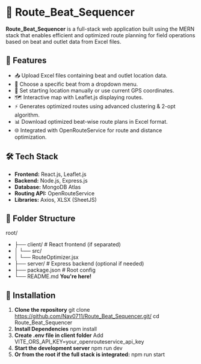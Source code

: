 # 🚗 Route_Beat_Sequencer

**Route_Beat_Sequencer** is a full-stack web application built using the MERN stack that enables efficient and optimized route planning for field operations based on beat and outlet data from Excel files.

## 🌟 Features

- 📥 Upload Excel files containing beat and outlet location data.
- 📌 Choose a specific beat from a dropdown menu.
- 📍 Set starting location manually or use current GPS coordinates.
- 🗺️ Interactive map with Leaflet.js displaying routes.
- ⚡ Generates optimized routes using advanced clustering & 2-opt algorithm.
- 📊 Download optimized beat-wise route plans in Excel format.
- 🌐 Integrated with OpenRouteService for route and distance optimization.

## 🛠️ Tech Stack

- **Frontend:** React.js, Leaflet.js
- **Backend:** Node.js, Express.js
- **Database:** MongoDB Atlas
- **Routing API:** OpenRouteService
- **Libraries:** Axios, XLSX (SheetJS)

## 📁 Folder Structure
root/
- ├── client/ # React frontend (if separated)
- │ └── src/
- │ └── RouteOptimizer.jsx
- ├── server/ # Express backend (optional if needed)
- ├── package.json # Root config
- └── README.md **You're here!**


## 🔧 Installation

1. **Clone the repository**
   git clone https://github.com/Nav0711/Route_Beat_Sequencer.git/
   cd Route_Beat_Sequencer
2. **Install Dependencies**
   npm install
3. **Create .env file in client folder**
   Add VITE_ORS_API_KEY=your_openrouteservice_api_key
4. **Start the development server**
   npm run dev
5. **Or from the root if the full stack is integrated:**
   npm run start
